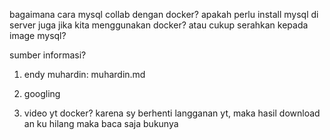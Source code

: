 bagaimana cara mysql collab dengan docker?
apakah perlu install mysql di server juga jika kita menggunakan docker?
atau cukup serahkan kepada image mysql?


sumber informasi?
1. endy muhardin: muhardin.md
2. googling



3. video yt docker?
    karena sy berhenti langganan yt, maka hasil download an ku hilang
    maka baca saja bukunya
